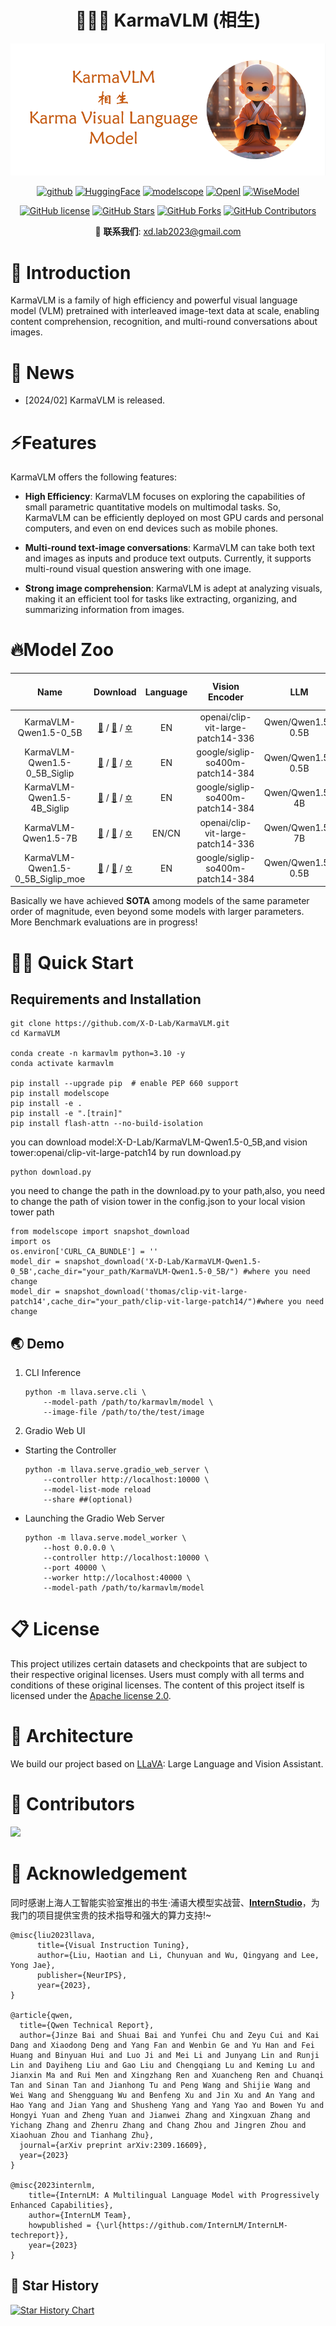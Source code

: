 <h1 align="center">🧘🏻‍♂️ KarmaVLM (相生) </h1>
<div align=center><img src ="./images/logo-github.png"/></div> 

<p align="center">
<a href="https://github.com/X-D-Lab/KarmaVLM"><img src="https://img.shields.io/badge/GitHub-24292e" alt="github"></a>
<a href="https://huggingface.co/X-D-Lab"><img src="https://img.shields.io/badge/-HuggingFace-yellow" alt="HuggingFace"></a>
<a href="https://modelscope.cn/organization/X-D-Lab"><img src="https://img.shields.io/badge/ModelScope-blueviolet" alt="modelscope"></a>
<a href="https://openi.pcl.ac.cn/XD-LAB/KarmaVLM"><img src="https://img.shields.io/badge/-OpenI-337AFF" alt="OpenI"></a>
<a href="https://WiseModel.cn/models/X-D%20Lab"><img src="https://img.shields.io/badge/WiseModel-561253" alt="WiseModel"></a>
</p> 


<div align="center">

[![GitHub license](https://img.shields.io/github/license/X-D-Lab/KarmaVLM
)](https://github.com/X-D-Lab/KarmaVLM/blob/main/LICENSE)
[![GitHub Stars](https://img.shields.io/github/stars/X-D-Lab/KarmaVLM)](https://github.com/X-D-Lab/KarmaVLM/stargazers)
[![GitHub Forks](https://img.shields.io/github/forks/X-D-Lab/KarmaVLM)](https://github.com/X-D-Lab/KarmaVLM/fork)
[![GitHub Contributors](https://img.shields.io/github/contributors/X-D-Lab/KarmaVLM)](https://github.com/X-D-Lab/KarmaVLM/graphs/contributors)  

</div>

<div align="center">

👋 **联系我们**: xd.lab2023@gmail.com

</div>

# 👏 Introduction
KarmaVLM is a family of high efficiency and powerful visual language model (VLM) pretrained with interleaved image-text data at scale, enabling content comprehension, recognition, and multi-round conversations about images.

# 🎉 News
* [2024/02] KarmaVLM is released. 

# ⚡️Features
KarmaVLM offers the following features:

- **High Efficiency**: KarmaVLM focuses on exploring the capabilities of small parametric quantitative models on multimodal tasks. So, KarmaVLM can be efficiently deployed on most GPU cards and personal computers, and even on end devices such as mobile phones.

- **Multi-round text-image conversations**: KarmaVLM can take both text and images as inputs and produce text outputs. Currently, it supports multi-round visual question answering with one image.

- **Strong image comprehension**: KarmaVLM is adept at analyzing visuals, making it an efficient tool for tasks like extracting, organizing, and summarizing information from images. 

# 🔥Model Zoo
| Name | Download | Language |Vision Encoder | LLM | MMBench | LLaVA-Bench-Wild | ScienceQA | TextVQA |
| :----: | :----: | :----: | :----: | :----: | :----: | :----: | :----: | :----: |
| KarmaVLM-Qwen1.5-0_5B | [🤗](https://huggingface.co/X-D-Lab/KarmaVLM-Qwen1.5-0_5B) / [🤖](https://modelscope.cn/models/X-D-Lab/KarmaVLM-Qwen1.5-0_5B/summary) / [✡️]() | EN | openai/clip-vit-large-patch14-336 | Qwen/Qwen1.5-0.5B | 53.5 | 40.4 | 43.22 | 36.1 |
| KarmaVLM-Qwen1.5-0_5B_Siglip | [🤗]() / [🤖]() / [✡️]() | EN | google/siglip-so400m-patch14-384 | Qwen/Qwen1.5-0.5B | 54.6 | 47.5 | 53.81 | 44.98 |
| KarmaVLM-Qwen1.5-4B_Siglip | [🤗]() / [🤖]() / [✡️]() | EN | google/siglip-so400m-patch14-384 | Qwen/Qwen1.5-4B | 62.3 | 50.4 | 74.98 | 49.99 |
| KarmaVLM-Qwen1.5-7B | [🤗](https://huggingface.co/X-D-Lab/KarmaVLM-Qwen1_5-7B) / [🤖](https://modelscope.cn/models/X-D-Lab/KarmaVLM-Qwen1_5-7B/summary) / [✡️]() | EN/CN | openai/clip-vit-large-patch14-336 | Qwen/Qwen1.5-7B | 69.9 | 57.9 | 76.59 | 56.32 |
| KarmaVLM-Qwen1.5-0_5B_Siglip_moe | [🤗]() / [🤖]() / [✡️]() | EN | google/siglip-so400m-patch14-384 | Qwen/Qwen1.5-0.5B | 55.8 | 47.5 | 53.86 | 45.25 |

Basically we have achieved **SOTA** among models of the same parameter order of magnitude, even beyond some models with larger parameters. More Benchmark evaluations are in progress!

# 👨‍💻 Quick Start

## Requirements and Installation

```
git clone https://github.com/X-D-Lab/KarmaVLM.git
cd KarmaVLM

conda create -n karmavlm python=3.10 -y
conda activate karmavlm

pip install --upgrade pip  # enable PEP 660 support
pip install modelscope
pip install -e .
pip install -e ".[train]"
pip install flash-attn --no-build-isolation
```

you can download model:X-D-Lab/KarmaVLM-Qwen1.5-0_5B,and vision tower:openai/clip-vit-large-patch14 by run download.py
```
python download.py
```
you need to change the path in the download.py to your path,also, you need to change the path of vision tower in the config.json to your local vision tower path

```
from modelscope import snapshot_download
import os
os.environ['CURL_CA_BUNDLE'] = ''
model_dir = snapshot_download('X-D-Lab/KarmaVLM-Qwen1.5-0_5B',cache_dir="your_path/KarmaVLM-Qwen1.5-0_5B/") #where you need change
model_dir = snapshot_download('thomas/clip-vit-large-patch14',cache_dir="your_path/clip-vit-large-patch14/")#where you need change

```

## 🌏 Demo
1. CLI Inference
    ```
    python -m llava.serve.cli \
        --model-path /path/to/karmavlm/model \
        --image-file /path/to/the/test/image
    ```
2. Gradio Web UI

  - Starting the Controller
    ```
    python -m llava.serve.gradio_web_server \
        --controller http://localhost:10000 \
        --model-list-mode reload
        --share ##(optional)
    ```
  - Launching the Gradio Web Server
    ```
    python -m llava.serve.model_worker \
        --host 0.0.0.0 \
        --controller http://localhost:10000 \
        --port 40000 \
        --worker http://localhost:40000 \
        --model-path /path/to/karmavlm/model 
    ```

# 📋 License
This project utilizes certain datasets and checkpoints that are subject to their respective original licenses. Users must comply with all terms and conditions of these original licenses. The content of this project itself is licensed under the [Apache license 2.0](./LICENSE).

# 🙇‍ Architecture
We build our project based on [LLaVA](https://github.com/haotian-liu/LLaVA): Large Language and Vision Assistant.

# 💪 Contributors

<a href="https://github.com/X-D-Lab/KarmaVLM/graphs/contributors">
  <img src="https://contrib.rocks/image?repo=X-D-Lab/KarmaVLM" />
</a>  

# 🙏 Acknowledgement
同时感谢上海人工智能实验室推出的书生·浦语大模型实战营、[**InternStudio**](https://studio.intern-ai.org.cn/)，为我门的项目提供宝贵的技术指导和强大的算力支持!~

```
@misc{liu2023llava,
      title={Visual Instruction Tuning}, 
      author={Liu, Haotian and Li, Chunyuan and Wu, Qingyang and Lee, Yong Jae},
      publisher={NeurIPS},
      year={2023},
}

@article{qwen,
  title={Qwen Technical Report},
  author={Jinze Bai and Shuai Bai and Yunfei Chu and Zeyu Cui and Kai Dang and Xiaodong Deng and Yang Fan and Wenbin Ge and Yu Han and Fei Huang and Binyuan Hui and Luo Ji and Mei Li and Junyang Lin and Runji Lin and Dayiheng Liu and Gao Liu and Chengqiang Lu and Keming Lu and Jianxin Ma and Rui Men and Xingzhang Ren and Xuancheng Ren and Chuanqi Tan and Sinan Tan and Jianhong Tu and Peng Wang and Shijie Wang and Wei Wang and Shengguang Wu and Benfeng Xu and Jin Xu and An Yang and Hao Yang and Jian Yang and Shusheng Yang and Yang Yao and Bowen Yu and Hongyi Yuan and Zheng Yuan and Jianwei Zhang and Xingxuan Zhang and Yichang Zhang and Zhenru Zhang and Chang Zhou and Jingren Zhou and Xiaohuan Zhou and Tianhang Zhu},
  journal={arXiv preprint arXiv:2309.16609},
  year={2023}
}

@misc{2023internlm,
    title={InternLM: A Multilingual Language Model with Progressively Enhanced Capabilities},
    author={InternLM Team},
    howpublished = {\url{https://github.com/InternLM/InternLM-techreport}},
    year={2023}
}
```


## 🌟 Star History

[![Star History Chart](https://api.star-history.com/svg?repos=X-D-Lab/KarmaVLM&type=Date)](https://star-history.com/#X-D-Lab/KarmaVLM&Date)